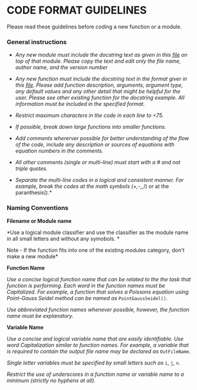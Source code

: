 # CODE FORMAT GUIDELINES

Please read these guidelines before coding a new function or a module.

### General instructions

* *Any new module must include the docstring text as given in this [file](moduletoptext.txt) on top of that module. Please copy the text and edit only the file name, author name, and the version number*

* *Any new function must include the docstring text in the format giver in this [file](FunctionDescriptionFormat.txt). Please add function description, arguments, argument type, any default values and any other detail that might be  helpful for the user. Please see other existing function for the docstring example. All information must be included in the specified format.*

* *Restrict maximum characters in the code in each line to <75.*

* *If possible, break down large functions into smaller functions.*

* *Add comments whererver possible for better understanding of the flow of the code, include any description or sources of equations with equation numbers in the comments.*

* *All other comments (single or multi-line) must start with a # and not triple quotes.*

* *Separate the multi-line codes in a logical and consistent manner. For example, break the codes at the math symbols (+,-,*,/) or at the paranthesis().*

### Naming Conventions

**Filename or Module name**  

*Use a logical module classifier and use the classifier as the module name in all small letters and without any symobols. *  

Note - If the function fits into one of the existing modules category, don't make a new module*

**Function Name**  

*Use a concise logical function name that can be related to the the task that function is performing.  Each word in the function names must be Capitalized. For example, a function that solves a Poissons equation using Point-Gauss Seidel method can be named as* `PointGaussSeidel()`.

*Use abbreviated function names whenever possible, however, the function name must be explanatory.*

**Variable Name**

*Use a concise and logical variable name that are easily identifiable. Use word Capitalization similar to function names. For example, a variable that is required to contain the output file name may be declared as* `OutFileName`.

*Single letter variables must be specified by small letters such as* `i`, `j`, `n`.

*Restrict the use of underscores in a function name or variable name to a minimum (strictly no hyphens at all).*




